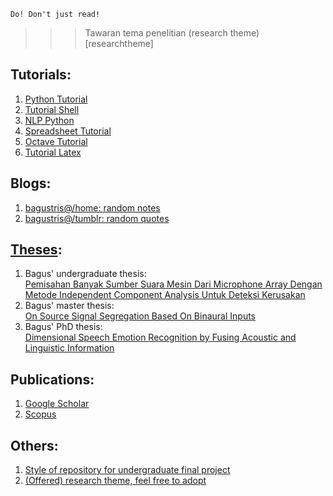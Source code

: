     Do! Don't just read!

>>> Tawaran tema penelitian (research theme)[researchtheme]

## Tutorials:
1. [Python Tutorial](http://bagustris.github.io/python-tutorial)
2. [Tutorial Shell](http://bagustris.github.io/tutorial-shell)
3. [NLP Python](http://bagustris.github.io/nlp-pythhon)
4. [Spreadsheet Tutorial](http://bagustris.github.io/spreadsheet-tutorial)
5. [Octave Tutorial](http://bagustris.github.io/octave-tutorial)
6. [Tutorial Latex](https://github.com/bagustris/tutorial-latex)

## Blogs:
1. [bagustris@/home: random notes](http://bagustris.blogspot.com)
2. [bagustris@/tumblr: random quotes](https://bagustris.tumblr.com)

## [Theses](https://bagustris.github.io/thesis):
1. Bagus' undergraduate thesis:  
[Pemisahan Banyak Sumber Suara Mesin Dari Microphone Array Dengan Metode Independent Component Analysis Untuk Deteksi Kerusakan](https://www.dropbox.com/s/qvifo67qzju99de/TAbagus.pdf?dl=0)
2. Bagus' master thesis:  
[On Source Signal Segregation Based On Binaural Inputs](https://www.dropbox.com/s/5wjsrrhxjw5oby3/bta_tesis_en_v16.pdf?dl=0)
3. Bagus' PhD thesis:  
[Dimensional Speech Emotion Recognition by Fusing Acoustic
   and Linguistic
   Information](https://dspace.jaist.ac.jp/dspace/bitstream/10119/17472/2/paper.pdf)
   
## Publications:
1. [Google
   Scholar](https://scholar.google.com/citations?user=xuiLAewAAAAJ&hl=en)
2. [Scopus](https://www.scopus.com/authid/detail.uri?authorId=36004642300)

## Others:  
1. [Style of repository for undergraduate final project](./repo_TA_style)
2. [(Offered) research theme, feel free to adopt](https://bagustris.github.io/researchtheme)
